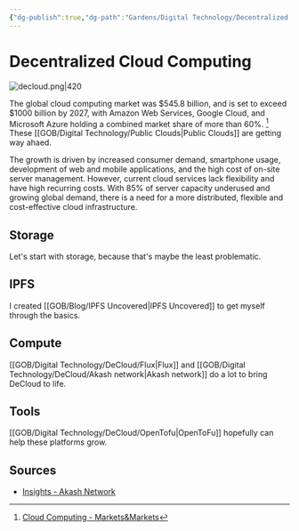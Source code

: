 ```yaml
---
{"dg-publish":true,"dg-path":"Gardens/Digital Technology/Decentralized Cloud Computing.md","permalink":"/gardens/digital-technology/decentralized-cloud-computing/","tags":["it","cloud"],"noteIcon":1}
---
```


# Decentralized Cloud Computing


![decloud.png|420](/img/user/GOB/assets/images/decloud.png)

The global cloud computing market was $545.8 billion, and is set to exceed $1000 billion by 2027, with Amazon Web Services, Google Cloud, and Microsoft Azure holding a combined market share of more than 60%. [^1] These [[GOB/Digital Technology/Public Clouds\|Public Clouds]] are getting way ahaed.

The growth is driven by increased consumer demand, smartphone usage, development of web and mobile applications, and the high cost of on-site server management. However, current cloud services lack flexibility and have high recurring costs. With 85% of server capacity underused and growing global demand, there is a need for a more distributed, flexible and cost-effective cloud infrastructure. 

## Storage
Let's start with storage, because that's maybe the least problematic.
## IPFS
I created [[GOB/Blog/IPFS  Uncovered\|IPFS  Uncovered]] to get myself through the basics.

## Compute
[[GOB/Digital Technology/DeCloud/Flux\|Flux]] and [[GOB/Digital Technology/DeCloud/Akash network\|Akash network]] do a lot to bring DeCloud to life.

## Tools
[[GOB/Digital Technology/DeCloud/OpenTofu\|OpenToFu]] hopefully can help these platforms grow.

## Sources
- [Insights - Akash Network](https://akash.network/tags/insights/)

[^1]: [Cloud Computing - Markets&Markets](https://www.marketsandmarkets.com/Market-Reports/cloud-computing-market-234.html)






